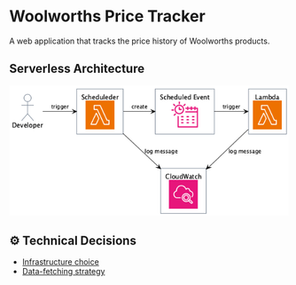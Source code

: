 # Woolworths Price Tracker

A web application that tracks the price history of Woolworths products.

## Serverless Architecture

<img alt="diagram" src="./docs/architecture.png" />

## ⚙️ Technical Decisions

- [Infrastructure choice](./docs/decisions/infrastructure.md)
- [Data-fetching strategy](./docs/decisions/data-fetching-strategy.md)
